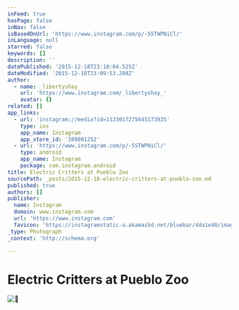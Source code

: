 ```yaml
---
inFeed: true
hasPage: false
inNav: false
isBasedOnUrl: 'https://www.instagram.com/p/-5STWPNiCl/'
inLanguage: null
starred: false
keywords: []
description: ''
datePublished: '2015-12-18T23:10:04.525Z'
dateModified: '2015-12-18T23:09:53.208Z'
author:
  - name: _libertyshay_
    url: 'https://www.instagram.com/_libertyshay_'
    avatar: {}
related: []
app_links:
  - url: 'instagram://media?id=1133017275645173925'
    type: ios
    app_name: Instagram
    app_store_id: '389801252'
  - url: 'https://www.instagram.com/p/-5STWPNiCl/'
    type: android
    app_name: Instagram
    package: com.instagram.android
title: Electric Critters at Pueblo Zoo
sourcePath: _posts/2015-12-18-electric-critters-at-pueblo-zoo.md
published: true
authors: []
publisher:
  name: Instagram
  domain: www.instagram.com
  url: 'https://www.instagram.com'
  favicon: 'https://instagramstatic-a.akamaihd.net/bluebar/4da1e40/images/ico/favicon.ico'
_type: Photograph
_context: 'http://schema.org'

---
```

# Electric Critters at Pueblo Zoo
![](https://s3-us-west-2.amazonaws.com/the-grid-img/p/a6ea6cbdec51888e79d8adfd68a716663e5aaa38.jpg)